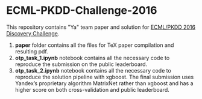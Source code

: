 # ECML-PKDD-Challenge-2016
This repository contains "Ya" team paper and solution for [ECML/PKDD 2016 Discovery Challenge](https://dms.sztaki.hu/ecml-pkkd-2016).

1. **paper** folder contains all the files for TeX paper compilation and resulting pdf.
2. **otp_task_1.ipynb** notebook contains all the necessary code to reproduce the submission on the public leaderboard.
3. **otp_task_2.ipynb** notebook contains all the necessary code to reproduce the solution pipeline with xgboost. 
The final submission uses Yandex’s proprietary algorithm MatrixNet rather than xgboost and has a higher score on both cross-validation and public leaderboard.

